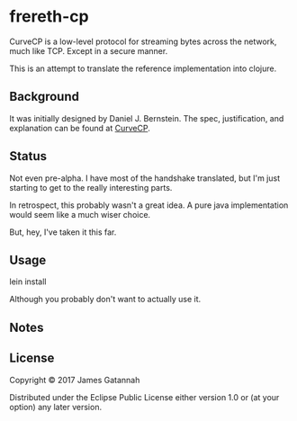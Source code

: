 # frereth-cp

CurveCP is a low-level protocol for streaming bytes across
the network, much like TCP. Except in a secure manner.

This is an attempt to translate the reference implementation
into clojure.

## Background

It was initially designed by Daniel J. Bernstein. The spec,
justification, and explanation can be found at
[CurveCP](http://curvecp.org/index.html "Usable
security for the Internet").

## Status

Not even pre-alpha. I have most of the handshake translated,
but I'm just starting to get to the really interesting parts.

In retrospect, this probably wasn't a great
idea. A pure java implementation would seem like a much
wiser choice.

But, hey, I've taken it this far.

## Usage

lein install

Although you probably don't want to actually use it.

## Notes

## License

Copyright © 2017 James Gatannah

Distributed under the Eclipse Public License either version 1.0 or (at
your option) any later version.
